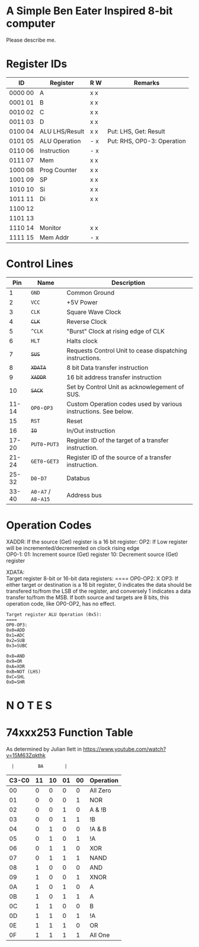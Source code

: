 # A Simple Ben Eater Inspired 8-bit computer

Please describe me.

Register IDs
===

ID       | Register       |  R W  | Remarks
---------|----------------|-------|--------------
0000 00  | A              |  x x  |
0001 01  | B              |  x x  |
0010 02  | C              |  x x  |
0011 03  | D              |  x x  |
0100 04  | ALU LHS/Result |  x x  | Put: LHS, Get: Result
0101 05  | ALU Operation  |  - x  | Put: RHS, OP0-3: Operation
0110 06  | Instruction    |  - x  |
0111 07  | Mem            |  x x  |
1000 08  | Prog Counter   |  x x  |
1001 09  | SP             |  x x  |
1010 10  | Si             |  x x  |
1011 11  | Di             |  x x  |
1100 12  |                |       |
1101 13  |                |       |
1110 14	 | Monitor        |  x x  |
1111 15  | Mem Addr       |  - x  |

Control Lines
===

Pin   | Name                   | Description
------|------------------------|-----------------------
1     | `GND`                  | Common Ground
2     | `VCC`                  | +5V Power
3     | `CLK`                  | Square Wave Clock 
4     | ~~`CLK`~~              | Reverse Clock
5     | `^CLK`                 | "Burst" Clock at rising edge of CLK
6     | `HLT`                  | Halts clock
7     | ~~`SUS`~~              | Requests Control Unit to cease dispatching instructions.
8     | ~~`XDATA`~~            | 8 bit Data transfer instruction
9     | ~~`XADDR`~~            | 16 bit address transfer instruction
10    | ~~`SACK`~~             | Set by Control Unit as acknowlegement of SUS.
11-14 | `OP0`-`OP3`            | Custom Operation codes used by various instructions. See below.
15    | `RST`                  | Reset
16    | ~~`IO`~~               | In/Out instruction
17-20 | `PUT0`-`PUT3`          | Register ID of the target of a transfer instruction.
21-24 | `GET0`-`GET3`          | Register ID of the source of a transfer instruction.
25-32 | `D0`-`D7`              | Databus
33-40 | `A0`-`A7` / `A8`-`A15` | Address bus

Operation Codes
===

XADDR: 
	If the source (Get) register is a 16 bit register:
	OP2: If Low register will be incremented/decremented on clock rising edge	
        OP0-1:
		01: Increment source (Get) register
		10: Decrement source (Get) register

XDATA:	
	Target register 8-bit or 16-bit data registers:
	====
	OP0-OP2: X
	OP3: If either target or destination is a 16 bit register, 0 indicates the 
	data should be transfered to/from the LSB of the register, and conversely 1
	indicates a data transfer to/from the MSB. If both source and targets are 8 
	bits, this operation code, like OP0-OP2, has no effect.

	Target register ALU Operation (0x5):
	====
	OP0-OP3:
	0x0=ADD
	0x1=ADC
	0x2=SUB
	0x3=SUBC

	0x8=AND
	0x9=OR
	0xA=XOR
	0xB=NOT (LHS)
	0xC=SHL
	0xD=SHR



# N O T E S


74xxx253 Function Table
===

As determined by Julian Ilett in https://www.youtube.com/watch?v=15M63Zqkthk

      |         BA        |
C3-C0 | 11 | 10 | 01 | 00 | Operation
------|----|----|----|----|-----------
  00  | 0  | 0  | 0  | 0  | All Zero
  01  | 0  | 0  | 0  | 1  | NOR
  02  | 0  | 0  | 1  | 0  | A & !B
  03  | 0  | 0  | 1  | 1  | !B
  04  | 0  | 1  | 0  | 0  | !A & B
  05  | 0  | 1  | 0  | 1  | !A
  06  | 0  | 1  | 1  | 0  | XOR
  07  | 0  | 1  | 1  | 1  | NAND
  08  | 1  | 0  | 0  | 0  | AND
  09  | 1  | 0  | 0  | 1  | XNOR
  0A  | 1  | 0  | 1  | 0  | A
  0B  | 1  | 0  | 1  | 1  | A | !B
  0C  | 1  | 1  | 0  | 0  | B
  0D  | 1  | 1  | 0  | 1  | !A | B
  0E  | 1  | 1  | 1  | 0  | OR
  0F  | 1  | 1  | 1  | 1  | All One